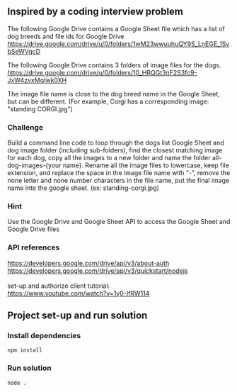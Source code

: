 ## Inspired by a coding interview problem
The following Google Drive contains a Google Sheet file which has a list of dog breeds and file ids for Google Drive\
https://drive.google.com/drive/u/0/folders/1wM23wwuuhuQY9S_LnEGE_1SvbSeWVqcD

The following Google Drive contains 3 folders of image files for the dogs.\
https://drive.google.com/drive/u/0/folders/10_HRQGt3nF2S3fc9-JxW4zvxMqIwk0XH

The image file name is close to the dog breed name in the Google Sheet, but can be different. (For example, Corgi has a corresponding image: "standing CORGI.jpg")

### Challenge
Build a command line code to loop through the dogs list Google Sheet and dog image folder (including sub-folders), find the closest matching image for each dog, copy all the images to a new folder and name the folder all-dog-images-{your name}. Rename all the image files to lowercase, keep file extension, and replace the space in the image file name with “-”, remove the none letter and none number characters in the file name, put the final image name into the google sheet. (ex: standing-corgi.jpg)

### Hint
Use the Google Drive and Google Sheet API to access the Google Sheet and Google Drive files

### API references
https://developers.google.com/drive/api/v3/about-auth \
https://developers.google.com/drive/api/v3/quickstart/nodejs \
\
set-up and authorize client tutorial: \
https://www.youtube.com/watch?v=1y0-IfRW114

## Project set-up and run solution

### Install dependencies
`npm install`

### Run solution
`node .`